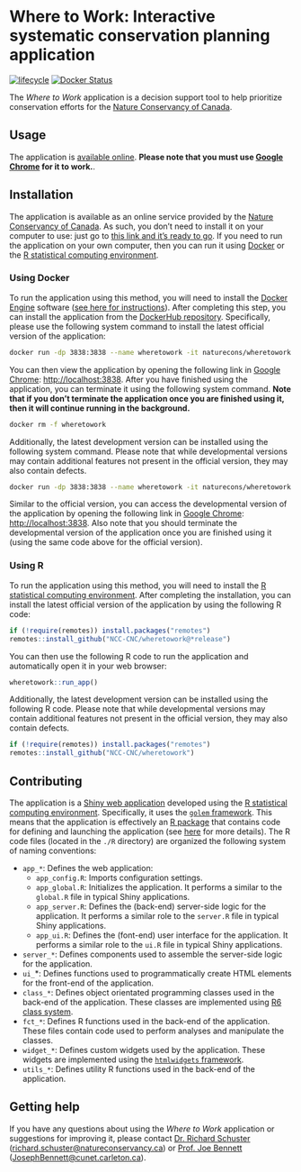
<!--- README.md is generated from README.Rmd. Please edit that file -->

# Where to Work: Interactive systematic conservation planning application

[![lifecycle](https://img.shields.io/badge/Lifecycle-experimental-orange.svg)](https://lifecycle.r-lib.org/articles/stages.html)
[![Docker
Status](https://img.shields.io/docker/cloud/build/naturecons/wheretowork?label=Docker%20build)](https://hub.docker.com/r/naturecons/wheretowork)

The *Where to Work* application is a decision support tool to help
prioritize conservation efforts for the [Nature Conservancy of
Canada](https://natureconservancy.ca/en/).

## Usage

The application is [available
online](http://nature3939-vm01.carleton.ca/wheretowork). **Please note
that you must use [Google Chrome](https://www.google.com/chrome/) for it
to work.**.

## Installation

The application is available as an online service provided by the
[Nature Conservancy of Canada](https://natureconservancy.ca/en/). As
such, you don’t need to install it on your computer to use: just go to
[this link and it’s ready to go](https://natureconservancy.ca/en/). If
you need to run the application on your own computer, then you can run
it using [Docker](https://www.docker.com/) or the [R statistical
computing environment](https://www.r-project.org/).

### Using Docker

To run the application using this method, you will need to install the
[Docker Engine](https://www.docker.com/) software ([see here for
instructions](https://docs.docker.com/get-docker/)). After completing
this step, you can install the application from the [DockerHub
repository](https://hub.docker.com/repository/docker/naturecons/wheretowork).
Specifically, please use the following system command to install the
latest official version of the application:

``` bash
docker run -dp 3838:3838 --name wheretowork -it naturecons/wheretowork:latest
```

You can then view the application by opening the following link in
[Google Chrome](https://www.google.com/chrome/):
<http://localhost:3838>. After you have finished using the application,
you can terminate it using the following system command. **Note that if
you don’t terminate the application once you are finished using it, then
it will continue running in the background.**

``` bash
docker rm -f wheretowork
```

Additionally, the latest development version can be installed using the
following system command. Please note that while developmental versions
may contain additional features not present in the official version,
they may also contain defects.

``` bash
docker run -dp 3838:3838 --name wheretowork -it naturecons/wheretowork:devel
```

Similar to the official version, you can access the developmental
version of the application by opening the following link in [Google
Chrome](https://www.google.com/chrome/): <http://localhost:3838>. Also
note that you should terminate the developmental version of the
application once you are finished using it (using the same code above
for the official version).

### Using R

To run the application using this method, you will need to install the
[R statistical computing environment](https://www.r-project.org/). After
completing the installation, you can install the latest official version
of the application by using the following R code:

``` r
if (!require(remotes)) install.packages("remotes")
remotes::install_github("NCC-CNC/wheretowork@*release")
```

You can then use the following R code to run the application and
automatically open it in your web browser:

``` r
wheretowork::run_app()
```

Additionally, the latest development version can be installed using the
following R code. Please note that while developmental versions may
contain additional features not present in the official version, they
may also contain defects.

``` r
if (!require(remotes)) install.packages("remotes")
remotes::install_github("NCC-CNC/wheretowork")
```

## Contributing

The application is a [Shiny web
application](https://mastering-shiny.org/) developed using the [R
statistical computing environment](https://www.r-project.org/).
Specifically, it uses the [`golem`
framework](https://thinkr-open.github.io/golem/). This means that the
application is effectively an [R package](https://r-pkgs.org/) that
contains code for defining and launching the application (see
[here](https://engineering-shiny.org/) for more details). The R code
files (located in the `./R` directory) are organized the following
system of naming conventions:

-   `app_*`: Defines the web application:
    -   `app_config.R`: Imports configuration settings.
    -   `app_global.R`: Initializes the application. It performs a
        similar to the `global.R` file in typical Shiny applications.
    -   `app_server.R`: Defines the (back-end) server-side logic for the
        application. It performs a similar role to the `server.R` file
        in typical Shiny applications.
    -   `app_ui.R`: Defines the (font-end) user interface for the
        application. It performs a similar role to the `ui.R` file in
        typical Shiny applications.
-   `server_*`: Defines components used to assemble the server-side
    logic for the application.
-   `ui_`\*: Defines functions used to programmatically create HTML
    elements for the front-end of the application.
-   `class_*`: Defines object orientated programming classes used in the
    back-end of the application. These classes are implemented using [R6
    class system](https://r6.r-lib.org/).
-   `fct_*`: Defines R functions used in the back-end of the
    application. These files contain code used to perform analyses and
    manipulate the classes.
-   `widget_*`: Defines custom widgets used by the application. These
    widgets are implemented using the [`htmlwidgets`
    framework](https://www.htmlwidgets.org/).
-   `utils_*`: Defines utility R functions used in the back-end of the
    application.

## Getting help

If you have any questions about using the *Where to Work* application or
suggestions for improving it, please contact [Dr. Richard
Schuster](https://www.richard-schuster.com/)
(<richard.schuster@natureconservancy.ca>) or [Prof. Joe
Bennett](https://carleton.ca/bennett-lab/lab-members/)
([JosephBennett@cunet.carleton.ca](mailto:mailto:JosephBennett@cunet.carleton.ca)).
